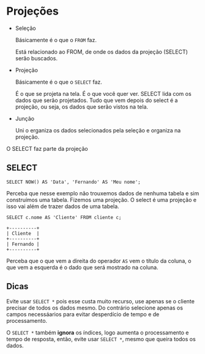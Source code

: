 # Projeções

- Seleção

  Básicamente é o que o `FROM` faz.

  Está relacionado ao FROM, de onde os dados da projeção (SELECT) serão
  buscados.

- Projeção

  Básicamente é o que o `SELECT` faz.

  É o que se projeta na tela. É o que você quer ver. SELECT lida com os
  dados que serão projetados. Tudo que vem depois do select é a projeção,
  ou seja, os dados que serão vistos na tela.

- Junção

  Uni o erganiza os dados selecionados pela seleção e organiza na projeção.

O SELECT faz parte da projeção

## SELECT

`SELECT NOW() AS 'Data', 'Fernando' AS 'Meu nome';`

Perceba que nesse exemplo não trouxemos dados de nenhuma tabela e sim
construímos uma tabela. Fizemos uma projeção. O select é uma projeção e 
isso vai além de trazer dados de uma tabela.

`SELECT c.nome AS 'Cliente' FROM cliente c;`

```
+----------+
| Cliente  |
+----------+
| Fernando |
+----------+
```

Perceba que o que vem a direita do operador `AS` vem o título da coluna,
o que vem a esquerda é o dado que será mostrado na coluna.

## Dicas

Evite usar `SELECT *` pois esse custa muito recurso, use apenas se o cliente precisar
de todos os dados mesmo. Do contrário selecione apenas os campos necessáarios para
evitar desperdício de tempo e de processamento.

O `SELECT *` também **ignora** os índices, logo aumenta o processamento e tempo de resposta,
então, evite usar `SELECT *`, mesmo que queira todos os dados.